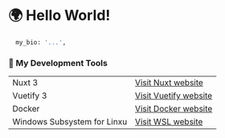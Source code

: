 # 🌍 Hello World!  

```bash
  my_bio: '...',
```

### 🔭 My Development Tools
|   |   |
| - | - |
| Nuxt 3 | [Visit Nuxt website](https://nuxt.com/)|
| Vuetify 3 | [Visit Vuetify website](https://vuetifyjs.com/en/)|
| Docker | [Visit Docker website](https://www.docker.com/)|
| Windows Subsystem for Linxu | [Visit WSL website](https://learn.microsoft.com/en-us/windows/wsl/about?source=recommendations)|

  
<!--
**PeterH3G/peterh3g** is a  _special_ ✨ repository because its `README.md` (this file) appears on your GitHub profile.

Here are some ideas to get you started:

- 🔭 I’m currently working on ...
- 🌱 I’m currently learning ...
- 👯 I’m looking to collaborate on ...
- 🤔 I’m looking for help with ...
- 💬 Ask me about ...
- 📫 How to reach me: ...
- 😄 Pronouns: ...
- ⚡ Fun fact: ...
-->
